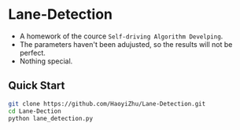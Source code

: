 # Lane-Detection
- A homework of the cource `Self-driving Algorithm Develping`.
- The parameters haven't been adujusted, so the results will not be perfect.
- Nothing special.

## Quick Start
```bash
git clone https://github.com/HaoyiZhu/Lane-Detection.git
cd Lane-Dection
python lane_detection.py
```
